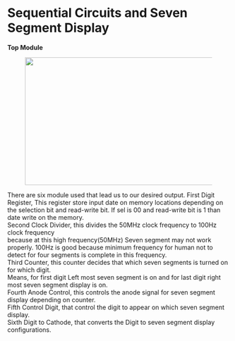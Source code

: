 # Sequential Circuits and Seven Segment Display
<!-- wp:paragraph -->
<p><strong>Top Module</strong></p>
<!-- /wp:paragraph -->

<!-- wp:image {"align":"center","id":180,"width":448,"height":290,"sizeSlug":"large","linkDestination":"none"} -->
<div class="wp-block-image"><figure class="aligncenter size-large is-resized"><img src="https://electronicinstruction.files.wordpress.com/2021/04/seven-segment-display.png?w=607" alt="" class="wp-image-180" width="448" height="290"/></figure></div>
<!-- /wp:image -->

<!-- wp:paragraph -->
<p>There are six module used that lead us to our desired output. First Digit Register, This register store input date on memory locations depending on the selection bit and read-write bit. If sel is 00 and read-write bit is 1 than date write on the memory.<br>Second Clock Divider, this divides the 50MHz clock frequency to 100Hz clock frequency<br>because at this high frequency(50MHz) Seven segment may not work properly. 100Hz is good because minimum frequency for human not to detect for four segments is complete in this frequency.<br>Third Counter, this counter decides that which seven segments is turned on for which digit.<br>Means, for first digit Left most seven segment is on and for last digit right most seven segment display is on.<br>Fourth Anode Control, this controls the anode signal for seven segment display depending on counter.<br>Fifth Control Digit, that control the digit to appear on which seven segment display.<br>Sixth Digit to Cathode, that converts the Digit to seven segment display configurations.</p>
<!-- /wp:paragraph -->

